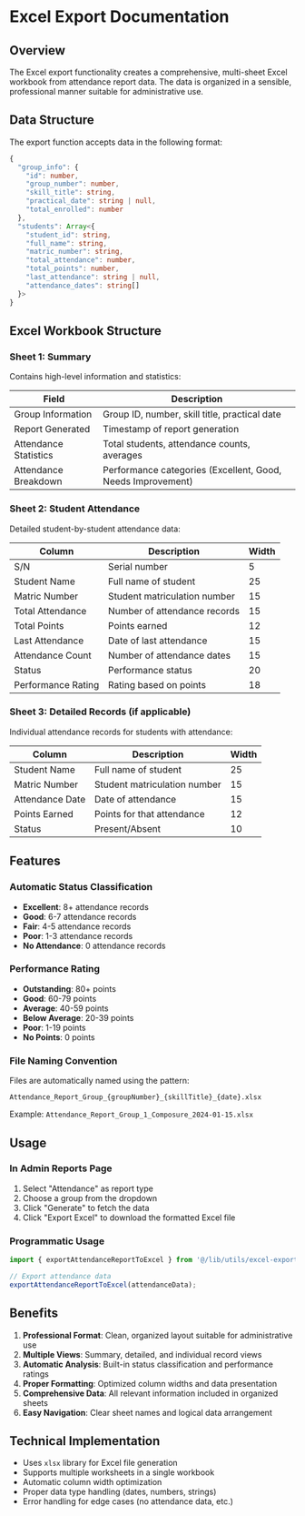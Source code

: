 # Excel Export Documentation

## Overview
The Excel export functionality creates a comprehensive, multi-sheet Excel workbook from attendance report data. The data is organized in a sensible, professional manner suitable for administrative use.

## Data Structure
The export function accepts data in the following format:
```typescript
{
  "group_info": {
    "id": number,
    "group_number": number,
    "skill_title": string,
    "practical_date": string | null,
    "total_enrolled": number
  },
  "students": Array<{
    "student_id": string,
    "full_name": string,
    "matric_number": string,
    "total_attendance": number,
    "total_points": number,
    "last_attendance": string | null,
    "attendance_dates": string[]
  }>
}
```

## Excel Workbook Structure

### Sheet 1: Summary
Contains high-level information and statistics:

| Field | Description |
|-------|-------------|
| Group Information | Group ID, number, skill title, practical date |
| Report Generated | Timestamp of report generation |
| Attendance Statistics | Total students, attendance counts, averages |
| Attendance Breakdown | Performance categories (Excellent, Good, Needs Improvement) |

### Sheet 2: Student Attendance
Detailed student-by-student attendance data:

| Column | Description | Width |
|--------|-------------|-------|
| S/N | Serial number | 5 |
| Student Name | Full name of student | 25 |
| Matric Number | Student matriculation number | 15 |
| Total Attendance | Number of attendance records | 15 |
| Total Points | Points earned | 12 |
| Last Attendance | Date of last attendance | 15 |
| Attendance Count | Number of attendance dates | 15 |
| Status | Performance status | 20 |
| Performance Rating | Rating based on points | 18 |

### Sheet 3: Detailed Records (if applicable)
Individual attendance records for students with attendance:

| Column | Description | Width |
|--------|-------------|-------|
| Student Name | Full name of student | 25 |
| Matric Number | Student matriculation number | 15 |
| Attendance Date | Date of attendance | 15 |
| Points Earned | Points for that attendance | 12 |
| Status | Present/Absent | 10 |

## Features

### Automatic Status Classification
- **Excellent**: 8+ attendance records
- **Good**: 6-7 attendance records  
- **Fair**: 4-5 attendance records
- **Poor**: 1-3 attendance records
- **No Attendance**: 0 attendance records

### Performance Rating
- **Outstanding**: 80+ points
- **Good**: 60-79 points
- **Average**: 40-59 points
- **Below Average**: 20-39 points
- **Poor**: 1-19 points
- **No Points**: 0 points

### File Naming Convention
Files are automatically named using the pattern:
```
Attendance_Report_Group_{groupNumber}_{skillTitle}_{date}.xlsx
```

Example: `Attendance_Report_Group_1_Composure_2024-01-15.xlsx`

## Usage

### In Admin Reports Page
1. Select "Attendance" as report type
2. Choose a group from the dropdown
3. Click "Generate" to fetch the data
4. Click "Export Excel" to download the formatted Excel file

### Programmatic Usage
```typescript
import { exportAttendanceReportToExcel } from '@/lib/utils/excel-export';

// Export attendance data
exportAttendanceReportToExcel(attendanceData);
```

## Benefits

1. **Professional Format**: Clean, organized layout suitable for administrative use
2. **Multiple Views**: Summary, detailed, and individual record views
3. **Automatic Analysis**: Built-in status classification and performance ratings
4. **Proper Formatting**: Optimized column widths and data presentation
5. **Comprehensive Data**: All relevant information included in organized sheets
6. **Easy Navigation**: Clear sheet names and logical data arrangement

## Technical Implementation

- Uses `xlsx` library for Excel file generation
- Supports multiple worksheets in a single workbook
- Automatic column width optimization
- Proper data type handling (dates, numbers, strings)
- Error handling for edge cases (no attendance data, etc.)
